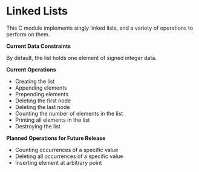 # Linked Lists

This C module implements singly linked lists, and a variety of operations to perform on them. 

**Current Data Constraints**

By default, the list holds one element of signed integer data. 

**Current Operations**

- Creating the list
- Appending elements
- Prepending elements
- Deleting the first node
- Deleting the last node
- Counting the number of elements in the list
- Printing all elements in the list
- Destroying the list

**Planned Operations for Future Release**

- Counting occurrences of a specific value
- Deleting all occurrences of a specific value
- Inserting element at arbitrary point

